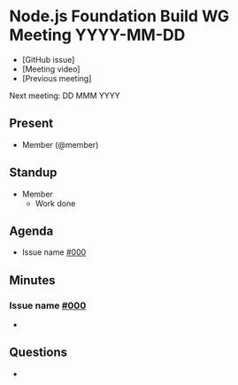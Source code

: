 # Node.js Foundation Build WG Meeting YYYY-MM-DD

- [GitHub issue]
- [Meeting video]
- [Previous meeting]

Next meeting: DD MMM YYYY

## Present
- Member (@member) <!-- Add yourself if present-->

## Standup

- Member
  - Work done

## Agenda

- Issue name [#000](https://github.com/nodejs/build/issues/000)

## Minutes

### Issue name [#000](https://github.com/nodejs/build/issues/000)
- <!-- Notes -->


## Questions

- <!-- Questions from IRC, the Issue, or ??? -->

